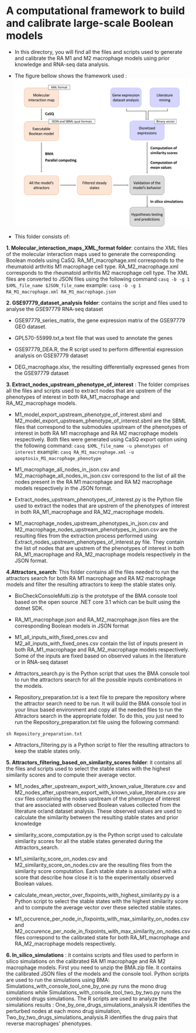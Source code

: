 # A computational framework to build and calibrate large-scale Boolean models

- In this directory, you will find all the files and scripts used to generate and calibrate the RA M1 and M2 macrophage models using prior knowledge and RNA-seq data analysis.


- The figure bellow shows the framework used :
![image](workflow.png)

- This folder consists of:

**1. Molecular_interaction_maps_XML_format folder**: contains the XML files of the molecular interaction maps used to generate the corresponding Boolean models using CaSQ. RA_M1_macrophage.xml corresponds to the rheumatoid arthritis M1 macrophage cell type. RA_M2_macrophage.xml corresponds to the rheumatoid arthritis M2 macrophage cell type.
The XML files are converted to JSON files using the following command `casq -b -g 1 $XML_file_name $JSON_file_name`
example: 
`casq -b -g 1 RA_M1_macrophage.xml RA_M1_macrophage.json`

**2. GSE97779_dataset_analysis folder**: contains the script and files used to analyse the GSE97779 RNA-seq dataset  
- GSE97779_series_matrix, the gene expression matrix of the GSE97779 GEO dataset. 

- GPL570-55999.txt,a text file that was used to annotate the genes

- GSE97779_DEA.R, the R script used to perform differential expression analysis on GSE97779 dataset

- DEG_macrophage.xlsx, the resulting differentially expressed genes from the GSE97779 dataset

**3. Extract_nodes_upstream_phenotype_of_interest** : The folder comprises all the files and scripts used to extract nodes that are upstrem of the phenotypes of interest in both RA_M1_macrophage and RA_M2_macrophage models. 

- M1_model_export_upstream_phenotype_of_interest.sbml and M2_model_export_upstream_phenotype_of_interest.sbml are the SBML files that correspond to the submodules upstream of the phenotypes of interest in both RA M1 macrophage and RA M2 macrophage models respectively.
Both files were generated using CaSQ export option using the following command:
`casq $XML_file_name -u phenotypes of interest`
example:
`casq RA_M1_macrophage.xml -u apoptosis_M1_macrophage_phenotype`

- M1_macrophage_all_nodes_in_json.csv and M2_macrophage_all_nodes_in_json.csv correspond to the list of all the nodes present in the RA M1 macrophage and RA M2 macrophage models respectively in the JSON format.

- Extract_nodes_upstream_phenotypes_of_interest.py is the Python file used to extract the nodes that are upstrem of the phenotypes of interest in both RA_M1_macrophage and RA_M2_macrophage models. 

- M1_macrophage_nodes_upstream_phenotypes_in_json.csv and M2_macrophage_nodes_upstream_phenotypes_in_json.csv are the resulting files from the extraction process performed using Extract_nodes_upstream_phenotypes_of_interest.py file. They contain the list of nodes that are upstrem of the phenotypes of interest in both RA_M1_macrophage and RA_M2_macrophage models respectively in the JSON format.

**4.Attractors_search**: This folder contains all the files needed to run the attractors search for both RA M1 macrophage and RA M2 macrophage models and filter the resulting attractors to keep the stable states only.

- BioCheckConsoleMulti.zip is the prototype of the BMA console tool based on the open source .NET core 3.1 which can be built using the dotnet SDK.

- RA_M1_macrophage.json and RA_M2_macrophage.json files are the corresponding Boolean models in JSON format

- M1_all_inputs_with_fixed_ones.csv and M2_all_inputs_with_fixed_ones.csv contain the list of inputs present in both RA_M1_macrophage and RA_M2_macrophage models respectively. Some of the inputs are fixed based on observed values in the literature or in RNA-seq dataset

- Attractors_search.py is the Python script that uses the BMA console tool to run the attractors search for all the possible inputs combinations in the models.  

- Repository_preparation.txt is a text file to prepare the repository where the attractor search need to be run. It will build the BMA console tool in your linux based environment and copy all the needed files to run the Attractors search in the appropriate folder.
To do this, you just need to run the Repository_preparation.txt file using the following command:

`sh Repository_preparation.txt`
- Attractors_filtering.py is a Python script to filer the resulting attractors to keep the stable states only.

**5. Attractors_filtering_based_on_similarity_scores folder**: it contains all the files and scripts used to select the stable states with the highest similarity scores and to compute their average vector.

- M1_nodes_after_upstream_export_with_known_value_literature.csv and M2_nodes_after_upstream_export_with_known_value_literature.csv are csv files containing the nodes upstream of the phenotype of interest that are associated with observed Boolean values collected from the literature or/and dataset analysis. These observed values are used to calculate the similarity between the resulting stable states and prior knowledge

- similarity_score_computation.py is the Python script used to calculate similarity scores for all the stable states generated during the Attractors_search. 

- M1_similarity_score_on_nodes.csv and M2_similarity_score_on_nodes.csv are the resulting files from the similarity score computation. Each stable state is associated with a score that describe how close it is to the experimentally observed Boolean values.

- calculate_mean_vector_over_fixpoints_with_highest_similarity.py is a Python script to select the stable states with the highest similarity score and to compute the average vector over these selected stable states.

- M1_occurence_per_node_in_fixpoints_with_max_similarity_on_nodes.csv and M2_occurence_per_node_in_fixpoints_with_max_similarity_on_nodes.csv files correspond to the calibrated state for both RA_M1_macrophage and RA_M2_macrophage models respectively.

**6. In_silico_simulations** : it contains scripts and files used to perform in silico simulations on the calibrated RA M1 macrophage and RA M2 macrophage models. First you need to unzip the BMA.zip file. It contains the calibrated JSON files of the models and the console tool. Python scripts are used to run the simulations using BMA: Simulations_with_console_tool_one_by_one.py runs the mono drug simulations while Simulations_with_console_tool_two_by_two.py runs the combined drugs simulations.
The R scripts are used to analyze the simulations results : One_by_one_drugs_simulations_analysis.R identifies the perturbed nodes at each mono drug simulation, Two_by_two_drugs_simulations_analysis.R identifies the drug pairs that reverse macrophages' phenotypes. 

















